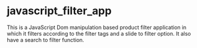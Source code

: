 # javascript_filter_app
This is a JavaScript Dom manipulation based product filter application in which it filters according to the filter tags and a slide to filter option. It also have a search to filter function.
